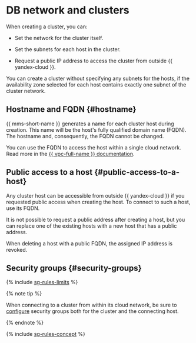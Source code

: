 # DB network and clusters


When creating a cluster, you can:

* Set the network for the cluster itself.

* Set the subnets for each host in the cluster.

* Request a public IP address to access the cluster from outside {{ yandex-cloud }}.

You can create a cluster without specifying any subnets for the hosts, if the availability zone selected for each host contains exactly one subnet of the cluster network.


## Hostname and FQDN {#hostname}

{{ mms-short-name }} generates a name for each cluster host during creation. This name will be the host's fully qualified domain name (FQDN). The hostname and, consequently, the FQDN cannot be changed.


You can use the FQDN to access the host within a single cloud network. Read more in the [{{ vpc-full-name }} documentation](../../vpc/).

## Public access to a host {#public-access-to-a-host}

Any cluster host can be accessible from outside {{ yandex-cloud }} if you requested public access when creating the host. To connect to such a host, use its FQDN.

It is not possible to request a public address after creating a host, but you can replace one of the existing hosts with a new host that has a public address.

When deleting a host with a public FQDN, the assigned IP address is revoked.


## Security groups {#security-groups}

{% include [sg-rules-limits](../../_includes/mdb/sg-rules-limits.md) %}

{% note tip %}

When connecting to a cluster from within its cloud network, be sure to [configure](../operations/connect.md#configure-security-groups) security groups both for the cluster and the connecting host.

{% endnote %}

{% include [sg-rules-concept](../../_includes/mdb/sg-rules-concept.md) %}
